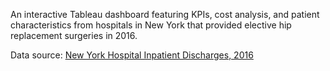 An interactive Tableau dashboard featuring KPIs, cost analysis, and patient characteristics from hospitals in New York that provided elective hip replacement surgeries in 2016.

Data source:  [New York Hospital Inpatient Discharges, 2016](https://health.data.ny.gov/Health/Hospital-Inpatient-Discharges-SPARCS-De-Identified/gnzp-ekau/about_data)

